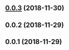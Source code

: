## [0.0.3](https://github.com/SanyaSemenov/angular-kladr/compare/v0.0.2...v0.0.3) (2018-11-30)



## 0.0.2 (2018-11-29)



## 0.0.1 (2018-11-29)



